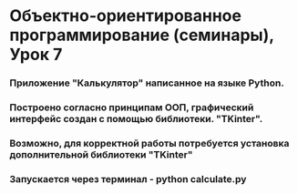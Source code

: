 # Объектно-ориентированное программирование (семинары), Урок 7


### Приложение "Калькулятор" написанное на языке Python.
### Построено согласно принципам ООП, графический интерфейс создан с помощью библиотеки. "TKinter".
### Возможно, для корректной работы потребуется установка дополнительной библиотеки "TKinter"
### Запускается через терминал - python calculate.py  
